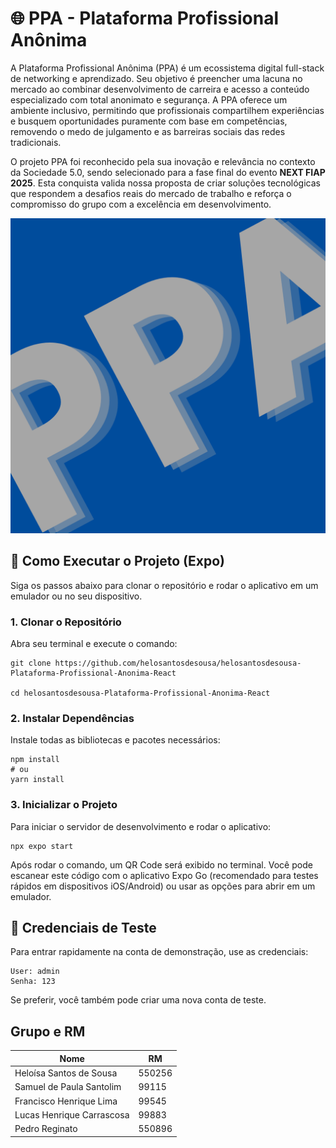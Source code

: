 # 🌐 PPA - Plataforma Profissional Anônima

A Plataforma Profissional Anônima (PPA) é um ecossistema digital full-stack de networking e aprendizado. Seu objetivo é preencher uma lacuna no mercado ao combinar desenvolvimento de carreira e acesso a conteúdo especializado com total anonimato e segurança. A PPA oferece um ambiente inclusivo, permitindo que profissionais compartilhem experiências e busquem oportunidades puramente com base em competências, removendo o medo de julgamento e as barreiras sociais das redes tradicionais.

O projeto PPA foi reconhecido pela sua inovação e relevância no contexto da Sociedade 5.0, sendo selecionado para a fase final do evento **NEXT FIAP 2025**. Esta conquista valida nossa proposta de criar soluções tecnológicas que respondem a desafios reais do mercado de trabalho e reforça o compromisso do grupo com a excelência em desenvolvimento.

![Logo da PPA](https://raw.githubusercontent.com/helosantosdesousa/helosantosdesousa-Plataforma-Profissional-Anonima-React/main/assets/images/ppa_logo.png)

## 🚀 Como Executar o Projeto (Expo)

Siga os passos abaixo para clonar o repositório e rodar o aplicativo em um emulador ou no seu dispositivo.

### 1. Clonar o Repositório

Abra seu terminal e execute o comando:
```
git clone https://github.com/helosantosdesousa/helosantosdesousa-Plataforma-Profissional-Anonima-React

cd helosantosdesousa-Plataforma-Profissional-Anonima-React
```

### 2. Instalar Dependências

Instale todas as bibliotecas e pacotes necessários:
```
npm install
# ou
yarn install

```

### 3. Inicializar o Projeto

Para iniciar o servidor de desenvolvimento e rodar o aplicativo:
```
npx expo start
```


Após rodar o comando, um QR Code será exibido no terminal. Você pode escanear este código com o aplicativo Expo Go (recomendado para testes rápidos em dispositivos iOS/Android) ou usar as opções para abrir em um emulador.

## 🔑 Credenciais de Teste

Para entrar rapidamente na conta de demonstração, use as credenciais:

```
User: admin
Senha: 123
```

Se preferir, você também pode criar uma nova conta de teste.

## Grupo e RM
| Nome                      | RM     |
|---------------------------|--------|
| Heloísa Santos de Sousa   | 550256 |
| Samuel de Paula Santolim  | 99115  |
| Francisco Henrique Lima   | 99545  |
| Lucas Henrique Carrascosa | 99883  |
| Pedro Reginato            | 550896 |
